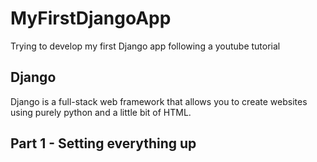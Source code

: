 # MyFirstDjangoApp

Trying to develop my first Django app following a youtube tutorial

## Django

Django is a full-stack web framework that allows you to create websites using purely python and a little bit of HTML. 

## Part 1 - Setting everything up


